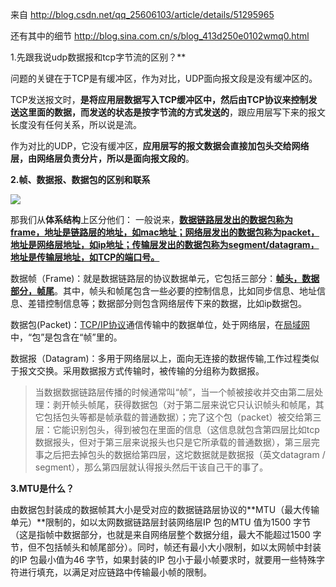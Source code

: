 来自 http://blog.csdn.net/qq_25606103/article/details/51295965

还有其中的细节 http://blog.sina.com.cn/s/blog_413d250e0102wmq0.html	

1.先跟我说udp数据报和tcp字节流的区别？**

问题的关键在于TCP是有缓冲区，作为对比，UDP面向报文段是没有缓冲区的。

TCP发送报文时，**是将应用层数据写入TCP缓冲区中，然后由TCP协议来控制发送这里面的数据，而发送的状态是按字节流的方式发送的**，跟应用层写下来的报文长度没有任何关系，所以说是流。

作为对比的UDP，它没有缓冲区，**应用层写的报文数据会直接加包头交给网络层，由网络层负责分片，所以是面向报文段的**。



**2.帧、数据报、数据包的区别和联系**

![](http://img.blog.csdn.net/20160502150850828)



那我们从**体系结构**上区分他们：
​       一般说来，**<u>数据链路层发出的数据包称为frame，地址是链路层的地址，如mac地址；网络层发出的数据包称为packet，地址是网络层地址，如ip地址；传输层发出的数据包称为segment/datagram，地址是传输层地址，如TCP的端口号。</u>**



数据帧（Frame)：就是数据链路层的协议数据单元，它包括三部分：**<u>帧头，数据部分，帧尾</u>**。其中，帧头和帧尾包含一些必要的控制信息，比如同步信息、地址信息、差错控制信息等；数据部分则包含网络层传下来的数据，比如ip数据包。    

数据包(Packet)：[TCP/IP协议](http://baike.baidu.com/view/7649.htm)通信传输中的数据单位，处于网络层，在[局域网](http://baike.baidu.com/view/788.htm)中，“包”是包含在“帧”里的。

数据报（Datagram)：多用于网络层以上，面向无连接的数据传输,工作过程类似于报文交换。采用数据报方式传输时，被传输的分组称为数据报。



>  当数据数据链路层传播的时候通常叫“帧”，当一个帧被接收并交由第二层处理：剥开帧头帧尾，获得数据包（对于第二层来说它只认识帧头和帧尾，其它包括包头等都是帧承载的普通数据）；完了这个包（packet）被交给第三层：它能识别包头，得到被包在里面的信息（这信息就包含第四层比如tcp数据报头，但对于第三层来说报头也只是它所承载的普通数据），第三层完事之后把去掉包头的数据给第四层，这坨数据就是数据报（英文datagram / segment），那么第四层就认得报头然后干该自己干的事了。



**3.MTU是什么？**

由数据包封装成的数据帧其大小是受对应的数据链路层协议的**MTU（最大传输单元）**限制的，如以太网数据链路层封装网络层IP 包的MTU 值为1500 字节（这是指帧中数据部分，也就是来自网络层整个数据分组，最大不能超过1500 字节，但不包括帧头和帧尾部分）。同时，帧还有最小大小限制，如以太网帧中封装的IP 包最小值为46 字节，如果封装的IP 包小于最小帧要求时，就要用一些特殊字符进行填充，以满足对应链路中传输最小帧的限制。



